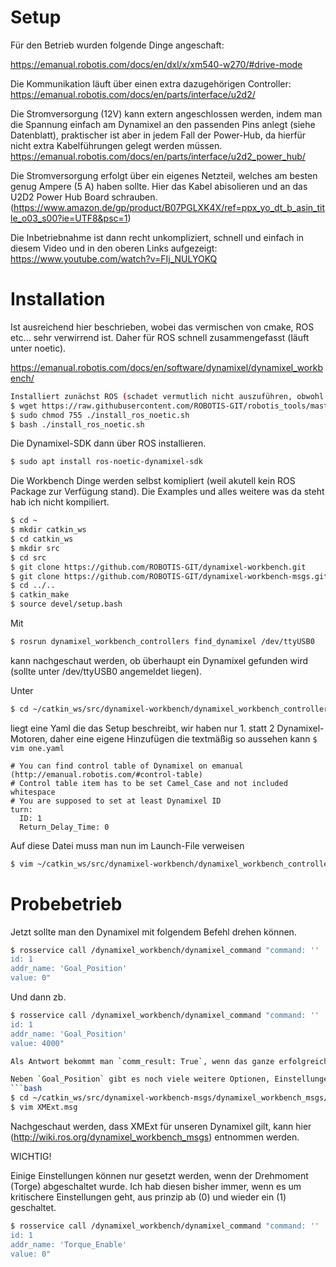 # Setup

Für den Betrieb wurden folgende Dinge angeschaft:

https://emanual.robotis.com/docs/en/dxl/x/xm540-w270/#drive-mode

Die Kommunikation läuft über einen extra dazugehörigen Controller:
https://emanual.robotis.com/docs/en/parts/interface/u2d2/


Die Stromversorgung (12V) kann extern angeschlossen werden, indem man die Spannung einfach am Dynamixel an den passenden Pins anlegt (siehe Datenblatt), praktischer
ist aber in jedem Fall der Power-Hub, da hierfür nicht extra Kabelführungen gelegt werden müssen.
https://emanual.robotis.com/docs/en/parts/interface/u2d2_power_hub/

Die Stromversorgung erfolgt über ein eigenes Netzteil, welches am besten genug Ampere (5 A) haben sollte. Hier das Kabel abisolieren und an das U2D2 Power Hub Board
schrauben.
(https://www.amazon.de/gp/product/B07PGLXK4X/ref=ppx_yo_dt_b_asin_title_o03_s00?ie=UTF8&psc=1)

Die Inbetriebnahme ist dann recht unkompliziert, schnell und einfach in diesem Video und in den oberen Links aufgezeigt:
https://www.youtube.com/watch?v=FIj_NULYOKQ

# Installation

Ist ausreichend hier beschrieben, wobei das vermischen von cmake, ROS etc... sehr verwirrend ist. Daher für ROS schnell zusammengefasst (läuft unter noetic).

https://emanual.robotis.com/docs/en/software/dynamixel/dynamixel_workbench/


```bash
Installiert zunächst ROS (schadet vermutlich nicht auszuführen, obwohl ROS bereits installiert ist).
$ wget https://raw.githubusercontent.com/ROBOTIS-GIT/robotis_tools/master/install_ros_noetic.sh
$ sudo chmod 755 ./install_ros_noetic.sh
$ bash ./install_ros_noetic.sh
```

Die Dynamixel-SDK dann über ROS installieren.
```bash
$ sudo apt install ros-noetic-dynamixel-sdk
```

Die Workbench Dinge werden selbst komipliert (weil akutell kein ROS Package zur Verfügung stand). Die Examples und alles weitere was da steht hab ich nicht kompiliert.

```bash
$ cd ~
$ mkdir catkin_ws
$ cd catkin_ws
$ mkdir src
$ cd src
$ git clone https://github.com/ROBOTIS-GIT/dynamixel-workbench.git
$ git clone https://github.com/ROBOTIS-GIT/dynamixel-workbench-msgs.git
$ cd ../..
$ catkin_make
$ source devel/setup.bash
```
Mit
```bash
$ rosrun dynamixel_workbench_controllers find_dynamixel /dev/ttyUSB0
```
kann nachgeschaut werden, ob überhaupt ein Dynamixel gefunden wird (sollte unter /dev/ttyUSB0 angemeldet liegen).

Unter 
```bash
$ cd ~/catkin_ws/src/dynamixel-workbench/dynamixel_workbench_controllers/config
```
liegt eine Yaml die das Setup beschreibt, wir haben nur 1. statt 2 Dynamixel-Motoren, daher eine eigene Hinzufügen die
textmäßig so aussehen kann
`$ vim one.yaml`
```vim
# You can find control table of Dynamixel on emanual (http://emanual.robotis.com/#control-table)
# Control table item has to be set Camel_Case and not included whitespace
# You are supposed to set at least Dynamixel ID
turn:
  ID: 1
  Return_Delay_Time: 0
```
Auf diese Datei muss man nun im Launch-File verweisen
```bash
$ vim ~/catkin_ws/src/dynamixel-workbench/dynamixel_workbench_controllers/launch/dynamixel_controllers.launch
```

# Probebetrieb

Jetzt sollte man den Dynamixel mit folgendem Befehl drehen können.
```bash
$ rosservice call /dynamixel_workbench/dynamixel_command "command: ''
id: 1
addr_name: 'Goal_Position'
value: 0"
```
Und dann zb.
```bash
$ rosservice call /dynamixel_workbench/dynamixel_command "command: ''
id: 1
addr_name: 'Goal_Position'
value: 4000"

Als Antwort bekommt man `comm_result: True`, wenn das ganze erfolgreich war - der Motor dreht sich.

Neben `Goal_Position` gibt es noch viele weitere Optionen, Einstellungen am Dynamixel zu setzen, welche dass sind kann unter
```bash
$ cd ~/catkin_ws/src/dynamixel-workbench-msgs/dynamixel_workbench_msgs/msg
$ vim XMExt.msg
```
Nachgeschaut werden, dass XMExt für unseren Dynamixel gilt, kann hier (http://wiki.ros.org/dynamixel_workbench_msgs) entnommen werden.

WICHTIG!

Einige Einstellungen können nur gesetzt werden, wenn der Drehmoment (Torge) abgeschaltet wurde. Ich hab diesen bisher immer, wenn es um kritischere Einstellungen geht, aus prinzip 
ab (0) und wieder ein (1) geschaltet.

```bash
$ rosservice call /dynamixel_workbench/dynamixel_command "command: ''
id: 1
addr_name: 'Torque_Enable'
value: 0"
```

